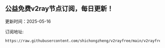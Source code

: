 ## 公益免费v2ray节点订阅，每日更新！
更新时间：2025-05-16

订阅地址:
```
https://raw.githubusercontent.com/shichongzheng/v2rayfree/main/v2rayfree
```
